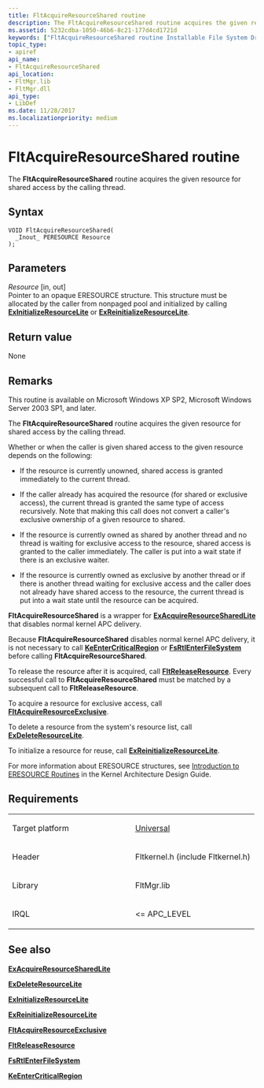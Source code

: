 ```yaml
---
title: FltAcquireResourceShared routine
description: The FltAcquireResourceShared routine acquires the given resource for shared access by the calling thread.
ms.assetid: 5232cdba-1050-46b6-8c21-177d4cd1721d
keywords: ["FltAcquireResourceShared routine Installable File System Drivers"]
topic_type:
- apiref
api_name:
- FltAcquireResourceShared
api_location:
- FltMgr.lib
- FltMgr.dll
api_type:
- LibDef
ms.date: 11/28/2017
ms.localizationpriority: medium
---
```


# FltAcquireResourceShared routine


The **FltAcquireResourceShared** routine acquires the given resource for shared access by the calling thread.

Syntax
------

```ManagedCPlusPlus
VOID FltAcquireResourceShared(
  _Inout_ PERESOURCE Resource
);
```

Parameters
----------

*Resource* \[in, out\]  
Pointer to an opaque ERESOURCE structure. This structure must be allocated by the caller from nonpaged pool and initialized by calling [**ExInitializeResourceLite**](https://msdn.microsoft.com/library/windows/hardware/ff545317) or [**ExReinitializeResourceLite**](https://msdn.microsoft.com/library/windows/hardware/ff545542).

Return value
------------

None

Remarks
-------

This routine is available on Microsoft Windows XP SP2, Microsoft Windows Server 2003 SP1, and later.

The **FltAcquireResourceShared** routine acquires the given resource for shared access by the calling thread.

Whether or when the caller is given shared access to the given resource depends on the following:

-   If the resource is currently unowned, shared access is granted immediately to the current thread.

-   If the caller already has acquired the resource (for shared or exclusive access), the current thread is granted the same type of access recursively. Note that making this call does not convert a caller's exclusive ownership of a given resource to shared.

-   If the resource is currently owned as shared by another thread and no thread is waiting for exclusive access to the resource, shared access is granted to the caller immediately. The caller is put into a wait state if there is an exclusive waiter.

-   If the resource is currently owned as exclusive by another thread or if there is another thread waiting for exclusive access and the caller does not already have shared access to the resource, the current thread is put into a wait state until the resource can be acquired.

**FltAcquireResourceShared** is a wrapper for [**ExAcquireResourceSharedLite**](https://msdn.microsoft.com/library/windows/hardware/ff544363) that disables normal kernel APC delivery.

Because **FltAcquireResourceShared** disables normal kernel APC delivery, it is not necessary to call [**KeEnterCriticalRegion**](https://msdn.microsoft.com/library/windows/hardware/ff552021) or [**FsRtlEnterFileSystem**](fsrtlenterfilesystem.md) before calling **FltAcquireResourceShared**.

To release the resource after it is acquired, call [**FltReleaseResource**](fltreleaseresource.md). Every successful call to **FltAcquireResourceShared** must be matched by a subsequent call to **FltReleaseResource**.

To acquire a resource for exclusive access, call [**FltAcquireResourceExclusive**](fltacquireresourceexclusive.md).

To delete a resource from the system's resource list, call [**ExDeleteResourceLite**](https://msdn.microsoft.com/library/windows/hardware/ff544578).

To initialize a resource for reuse, call [**ExReinitializeResourceLite**](https://msdn.microsoft.com/library/windows/hardware/ff545542).

For more information about ERESOURCE structures, see [Introduction to ERESOURCE Routines](https://msdn.microsoft.com/library/windows/hardware/ff548046) in the Kernel Architecture Design Guide.

Requirements
------------

<table>
<colgroup>
<col width="50%" />
<col width="50%" />
</colgroup>
<tbody>
<tr class="odd">
<td align="left"><p>Target platform</p></td>
<td align="left"><a href="https://go.microsoft.com/fwlink/p/?linkid=531356" data-raw-source="[Universal](https://go.microsoft.com/fwlink/p/?linkid=531356)">Universal</a></td>
</tr>
<tr class="even">
<td align="left"><p>Header</p></td>
<td align="left">Fltkernel.h (include Fltkernel.h)</td>
</tr>
<tr class="odd">
<td align="left"><p>Library</p></td>
<td align="left">FltMgr.lib</td>
</tr>
<tr class="even">
<td align="left"><p>IRQL</p></td>
<td align="left"><p>&lt;= APC_LEVEL</p></td>
</tr>
</tbody>
</table>

## See also


[**ExAcquireResourceSharedLite**](https://msdn.microsoft.com/library/windows/hardware/ff544363)

[**ExDeleteResourceLite**](https://msdn.microsoft.com/library/windows/hardware/ff544578)

[**ExInitializeResourceLite**](https://msdn.microsoft.com/library/windows/hardware/ff545317)

[**ExReinitializeResourceLite**](https://msdn.microsoft.com/library/windows/hardware/ff545542)

[**FltAcquireResourceExclusive**](fltacquireresourceexclusive.md)

[**FltReleaseResource**](fltreleaseresource.md)

[**FsRtlEnterFileSystem**](fsrtlenterfilesystem.md)

[**KeEnterCriticalRegion**](https://msdn.microsoft.com/library/windows/hardware/ff552021)

 

 







